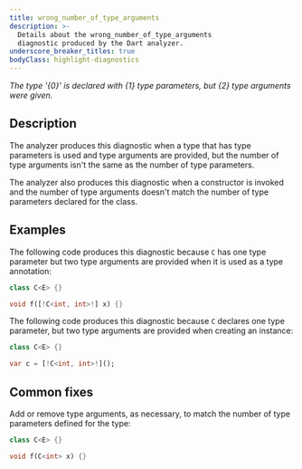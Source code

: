 ```yaml
---
title: wrong_number_of_type_arguments
description: >-
  Details about the wrong_number_of_type_arguments
  diagnostic produced by the Dart analyzer.
underscore_breaker_titles: true
bodyClass: highlight-diagnostics
---
```


_The type '{0}' is declared with {1} type parameters, but {2} type arguments were given._

## Description

The analyzer produces this diagnostic when a type that has type parameters
is used and type arguments are provided, but the number of type arguments
isn't the same as the number of type parameters.

The analyzer also produces this diagnostic when a constructor is invoked
and the number of type arguments doesn't match the number of type
parameters declared for the class.

## Examples

The following code produces this diagnostic because `C` has one type
parameter but two type arguments are provided when it is used as a type
annotation:

```dart
class C<E> {}

void f([!C<int, int>!] x) {}
```

The following code produces this diagnostic because `C` declares one type
parameter, but two type arguments are provided when creating an instance:

```dart
class C<E> {}

var c = [!C<int, int>!]();
```

## Common fixes

Add or remove type arguments, as necessary, to match the number of type
parameters defined for the type:

```dart
class C<E> {}

void f(C<int> x) {}
```
